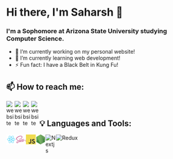 # Hi there, I'm Saharsh 👋

### I'm a Sophomore at Arizona State University studying Computer Science.

- 🔭 I’m currently working on my personal website!
- 🌱 I’m currently learning web development!
- ⚡ Fun fact: I have a Black Belt in Kung Fu!

## 📫 How to reach me:

[<img align="left" alt="website" width="22px" src="https://cdn2.iconfinder.com/data/icons/metro-ui-dock/128/Personal.png" />][website]
[<img align="left" alt="website" width="22px" src="https://cdn2.iconfinder.com/data/icons/social-media-2285/512/1_Linkedin_unofficial_colored_svg-512.png" />][linkedin]
[<img align="left" alt="website" width="22px" src="https://cdn2.iconfinder.com/data/icons/social-media-2285/512/1_Twitter3_colored_svg-512.png" />][twitter]
[<img align="left" alt="website" width="22px" src="https://cdn2.iconfinder.com/data/icons/social-media-2285/512/1_Instagram_colored_svg_1-512.png" />][instagram]

<br/>


## :bulb: Languages and Tools:

<img align="left" alt="React" width="26px" src="https://raw.githubusercontent.com/github/explore/80688e429a7d4ef2fca1e82350fe8e3517d3494d/topics/react/react.png" />
<img align="left" alt="Sass" width="26px" src="https://raw.githubusercontent.com/github/explore/80688e429a7d4ef2fca1e82350fe8e3517d3494d/topics/sass/sass.png" />
<img align="left" alt="JavaScript" width="26px" src="https://raw.githubusercontent.com/github/explore/80688e429a7d4ef2fca1e82350fe8e3517d3494d/topics/javascript/javascript.png" /><img align="left" alt="Node.js" width="26px" src="https://raw.githubusercontent.com/github/explore/80688e429a7d4ef2fca1e82350fe8e3517d3494d/topics/nodejs/nodejs.png" />
<img align="left" alt="Nextjs" width="28px" src="https://iconape.com/wp-content/files/gm/82643/svg/next-js.svg" />
<img align="left" alt="Redux" width="80px" src="https://miro.medium.com/max/7220/1*BpaqVMW2RjQAg9cFHcX1pw.png" />


<br/>
<br/>
<br/>

<!-- <img align="center" alt="Saharsh's Github Stats" src="https://github-readme-stats.vercel.app/api?username=saharshgoenka&show_icons=true&hide_border=true&bg_color=45,8BBEE8,EEC3AA"> -->

[website]: https://saharshgoenka.com/
[linkedin]: http://www.linkedin.com/in/saharshgoenka
[twitter]: https://twitter.com/saharshgo
[instagram]: https://www.instagram.com/saharshgoenka/
